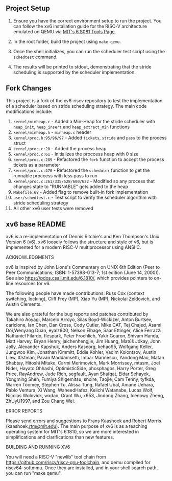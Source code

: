 ## Project Setup
1. Ensure you have the correct environment setup to run the project. You can follow the xv6 installation guide for the RISC-V architecture emulated on QEMU via [MIT's 6.S081 Tools Page](https://pdos.csail.mit.edu/6.S081/2021/tools.html).

2. In the root folder, build the project using `make qemu`.

3. Once the shell initializes, you can run the scheduler test script using the `schedtest` command.

4. The results will be printed to stdout, demonstrating that the stride scheduling is supported by the scheduler implementation.

## Fork Changes
This project is a fork of the xv6-riscv repository to test the implementation of a scheduler based on stride scheduling strategy. The main code modifications include:

1. `kernel/minheap.c` - Added a Min-Heap for the stride scheduler with `heap_init`, `heap_insert` and `heap_extract_min` functions
2. `kernel/minheap.h` - `minheap.c` header
3. `kernel/proc.h:95/96/97` - Added `tickets`, `stride` and `pass` to the process struct
4. `kernel/proc.c:20` - Added the process heap
5. `kernel/proc.c:61` - Initializes the proccess heap with 0 size
6. `kernel/proc.c:289` - Refactored the `fork` function to accept the process tickets as a parameter
7. `kernel/proc.c:470` - Refactored the `scheduler` function to get the runnable proccess with less pass to run
8. `kernel/proc.c:261/335/528/600/622` - Modified so any process that changes state to "RUNNABLE" gets added to the heap
9. `Makefile:68` - Added flag to remove built-in fork implementation
10. `user/schedtest.c` - Test script to verify the scheduler algorithm with stride scheduling strategy
11. All other xv6 user tests were removed

## xv6 base README

xv6 is a re-implementation of Dennis Ritchie's and Ken Thompson's Unix
Version 6 (v6).  xv6 loosely follows the structure and style of v6,
but is implemented for a modern RISC-V multiprocessor using ANSI C.

ACKNOWLEDGMENTS

xv6 is inspired by John Lions's Commentary on UNIX 6th Edition (Peer
to Peer Communications; ISBN: 1-57398-013-7; 1st edition (June 14,
2000)).  See also https://pdos.csail.mit.edu/6.1810/, which provides
pointers to on-line resources for v6.

The following people have made contributions: Russ Cox (context switching,
locking), Cliff Frey (MP), Xiao Yu (MP), Nickolai Zeldovich, and Austin
Clements.

We are also grateful for the bug reports and patches contributed by
Takahiro Aoyagi, Marcelo Arroyo, Silas Boyd-Wickizer, Anton Burtsev,
carlclone, Ian Chen, Dan Cross, Cody Cutler, Mike CAT, Tej Chajed,
Asami Doi,Wenyang Duan, eyalz800, Nelson Elhage, Saar Ettinger, Alice
Ferrazzi, Nathaniel Filardo, flespark, Peter Froehlich, Yakir Goaron,
Shivam Handa, Matt Harvey, Bryan Henry, jaichenhengjie, Jim Huang,
Matúš Jókay, John Jolly, Alexander Kapshuk, Anders Kaseorg, kehao95,
Wolfgang Keller, Jungwoo Kim, Jonathan Kimmitt, Eddie Kohler, Vadim
Kolontsov, Austin Liew, l0stman, Pavan Maddamsetti, Imbar Marinescu,
Yandong Mao, Matan Shabtay, Hitoshi Mitake, Carmi Merimovich, Mark
Morrissey, mtasm, Joel Nider, Hayato Ohhashi, OptimisticSide,
phosphagos, Harry Porter, Greg Price, RayAndrew, Jude Rich, segfault,
Ayan Shafqat, Eldar Sehayek, Yongming Shen, Fumiya Shigemitsu, snoire,
Taojie, Cam Tenny, tyfkda, Warren Toomey, Stephen Tu, Alissa Tung,
Rafael Ubal, Amane Uehara, Pablo Ventura, Xi Wang, WaheedHafez,
Keiichi Watanabe, Lucas Wolf, Nicolas Wolovick, wxdao, Grant Wu, x653,
Jindong Zhang, Icenowy Zheng, ZhUyU1997, and Zou Chang Wei.

ERROR REPORTS

Please send errors and suggestions to Frans Kaashoek and Robert Morris
(kaashoek,rtm@mit.edu).  The main purpose of xv6 is as a teaching
operating system for MIT's 6.1810, so we are more interested in
simplifications and clarifications than new features.

BUILDING AND RUNNING XV6

You will need a RISC-V "newlib" tool chain from
https://github.com/riscv/riscv-gnu-toolchain, and qemu compiled for
riscv64-softmmu.  Once they are installed, and in your shell
search path, you can run "make qemu".

